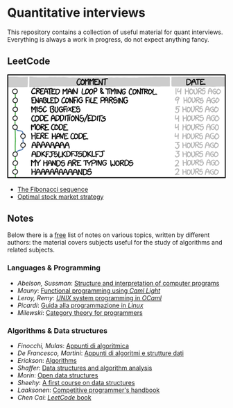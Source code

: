# Quantitative interviews
This repository contains a collection of useful material for quant interviews. Everything is always a work in progress, do not expect anything fancy.




## LeetCode
![](resources/commit.png)

- [The Fibonacci sequence](fibonacci.ipynb)
- [Optimal stock market strategy](stock.ipynb)


## Notes
Below there is a [free](https://en.wikipedia.org/wiki/Free_software) list of notes on various topics, written by different authors: the material covers subjects useful for the study of algorithms and related subjects.


### Languages & Programming
- *Abelson, Sussman*: [Structure and interpretation of computer programs](https://mega.nz/file/wgIEUb6A#3NrlsDomh_nqVTEbGnjMOn0sM5aWGuurqilhEY8dfac)
- *Mauny*: [Functional programming using *Caml Light*](https://mega.nz/file/I44jGajC#EQmxpWWFRPszp076gGSup3ML4fl1k54A0-vhJRnOWnk)
- *Leroy, Remy*: [*UNIX* system programming in *OCaml*](https://mega.nz/file/V5hD0Cba#jjwItIUKfoKrO_aHN0SWTbSVDeZaEvh_sE581ZdMHLk)
- *Picardi*: [Guida alla programmazione in *Linux*](https://mega.nz/file/otgRWJgA#6yUpLdsZlYQTQ2t4hA9GCL3jIddjV0c4lDKDxtvyOvM)
- *Milewski*: [Category theory for programmers](https://mega.nz/file/c0wEFTIR#V1TXA5SWG_tJ6XH4kcmTtCVtyC1QxBZhcGQDTKok7Pg)

<!-- - *Haverbeke*: [Eloquent *JavaScript*](https://mega.nz/file/BghQTJYI#QNqICiQszzUVW8J4n9RP9RuTISe8wXEb_TJqEPWBGN8) -->
<!-- - *Banahan, Brady, Doran*: [The *C* book](https://mega.nz/file/01x0kBLC#hrlzEyf4HONk1l6gEQ5D3J09B7nfxeR-yqasSIz-FEc) -->
<!-- - *Shotts*: [The *Linux* command line](https://mega.nz/file/F1BWFYQS#A-ALRqFEGV8EWQaIKqHd-7ObTC9kqcU1aSIbCm01n80) -->
<!-- - *Downey*: [Pensare in *Python*](https://mega.nz/file/c8oFTTTA#pJYO2aXIFoJMck705o2UyQGk36knZs8Bo3RMo7Bl9aI) -->
<!-- - *De Marchi*: [Matlab, un ambiente per il calcolo scientifico](https://mega.nz/file/sxAihJBL#dq3R0_L1NhnzUEesMZmtR6q9G6c1Qshzc8ssdq0JJ34) -->
<!-- - *Fokkinga*: [A gentle introduction to category theory](https://mega.nz/file/s0ZgXR4a#0xKKoV-pCUc3bvtU2dNrkqP6t8HAwIk78uZF6i223uk) -->




### Algorithms & Data structures
- *Finocchi, Mulas*: [Appunti di algoritmica](https://mega.nz/file/cs4GATaD#9cMCqjCTAiGnsBkll--aKsxloD_CnMOS_7GOoyq9mNY)
- *De Francesco, Martini*: [Appunti di algoritmi e strutture dati](https://mega.nz/file/M5IWxKaI#43cRF8HtbZ0pqOKAIiZw2S-ST2uliuwsQ_iO6mYQE5Y)
- *Erickson*: [Algorithms](https://mega.nz/file/5ooTFC5Z#8Obnl02rVjL7cUjfdRKplTwi8pP7ztHZ-6yTG2hQImI)
- *Shaffer*: [Data structures and algorithm analysis](https://mega.nz/file/8lxX0b5J#u7jlCf9_Gyo9h6xQ13Cqyrp7TPWYhBlk4pDdIeHnsf8)
- *Morin*: [Open data structures](https://mega.nz/file/RxJWkRJL#JrSZ0fGA4KE4japX4okulsdw8VL1eTCzBnALhRXy1Bs)
- *Sheehy*: [A first course on data structures](https://mega.nz/file/cpB0SaiJ#2fCtplLNndEg22v2yPteZByI4qB8G0PIbP4xVwua9gE)
- *Laaksonen*: [Competitive programmer's handbook](https://mega.nz/file/FlBVxTBa#1_3tayyZDEpj-MsX78DlQzs6jhGpZbLPG0tbCf4s13Y)
- *Chen Cai*: [*LeetCode* book](https://mega.nz/file/N8I2HKzA#ksmiyMC9iw6vM8OLM_Ilki_Bt6SBWk3cjOgV80zaaHM)

<!-- - *Lauria*: [Appunti su algoritmi e complesssità](https://mega.nz/file/dshBnJyQ#iHZ7BZwnJ0iziQZoEiUBP8kpYJT9wbnxsVfIzmr-T-M) -->
<!-- - *Bongiovanni, Calamoneri, Monti*: [Introduzione agli algoritmi: note del corso](https://mega.nz/file/Ag5wETCK#36jz3PvlI0IYfFfnzkV7xnOXBhc0aedERtRCoroybao) -->
<!-- - *Bongiovanni, Calamoneri, Monti*: [Introduzione agli algoritmi: esercizi risolti](https://mega.nz/file/U1w2VIaA#qsCxVwwt_FEyaLO-xwnTJ20NSLt8PXh3ffKmcZArjYU) -->
<!-- - *Goldwurm*: [Catene di Markov e applicazioni algoritmiche](https://mega.nz/file/Y9ggSRzJ#9mKA1k5IBfjMfsJjVop0N1oVSN1EwiRuw4xaVr9OvJ0) -->




<!-- ### Algebra & Discrete mathematics -->
<!-- - *Fleck*: [Building blocks for theoretical computer science](https://mega.nz/file/ggARGbCB#uydNx9jOIgjK3xOJP-Q7DRe51u_NDRQf0kWigrglVdo) -->
<!-- - *Bonchi, Conte, Corradini, Grossi*: [Fondamenti dell'informatica](https://mega.nz/file/U1xSCQKR#m82gfTfq95pCfLd2AgXcOk9N27gHjqW90am1cQLmGwY) -->
<!-- - *Berarducci, Gaiffi*: [Appunti di matematica discreta: aritmetica](https://mega.nz/file/s0pwETIC#RjYJLEnkjTVBOHG2afQAfUEKzZy73FefOcoeklXhL0w) -->
<!-- - *Gaiffi*: [Appunti di aritmetica](https://mega.nz/file/0xBWjBrA#Xs3GSpC-Yz_szlrTyoTtA3aAEJvZR2KHUNtVb-UqoYo) -->
<!-- - *Campanella*: [Appunti di algebra: parte prima](https://mega.nz/file/p4YDTIrb#tVjGKr-ertNhKk0YZsivq7_d9pjnCTVy46D4oUbFedE) -->
<!-- - *Campanella*: [Appunti di algebra: parte seconda](https://mega.nz/file/I8x2iQCC#-stMRzbKXjerhHrzpd6VSis9K9umbtA6uQenEkc33kA) -->
<!-- - *Campanella*: [Appunti di algebra: soluzione esercizi](https://mega.nz/file/s0Zg3IYT#kyAC5eRJtisw7zap5Hz74FFqDdKOlhzII7Y_MDlvzyY) -->

<!-- - *Quattrocchi*: [Breve introduzione alla teoria dei grafi](https://mega.nz/file/BsBSEbrQ#ofk5pY8IBc1h-aVsdTokOVwJ_bw-DYCUNu9clZ9DDO0) -->
<!-- - *Campanella*: [Lezioni di algebra: note del corso](https://mega.nz/file/5k520Cyb#Ml1lSRmgWxn6zT2fcQCcOunmmEwcwxiDdiUnMr6-6M4) -->
<!-- - *Campanella*: [Lezioni di algebra: esercizi risolti](https://mega.nz/file/N4gTFJDR#OQATL4TX0KPg8fkyRKBZ0UE_e_fKuhiWowLZbUhcwf4) -->




<!-- ### Geometry & Linear algebra -->
<!-- - *Polini*: [Algebra lineare for dummies](https://mega.nz/file/NwRSyCgI#oVgzZkVVNTX1Ma3T9R-P2XJEluiO1WsM_3ioMZMw4C0) -->
<!-- - *Di Martino, Gaiffi*: [Appunti di matematica discreta: algebra lineare](https://mega.nz/file/o9wxHZ5L#u0nknPBHyi0xlnhwiUfBPRdV5lim-J5usW_XJa6cuHo) -->
<!-- - *Berarducci, Papini*: [Linear algebra exercises](https://mega.nz/file/Np4iXIBC#fcM8APRb4CptRMB6JSyEf1GAdWhiHca1pM4YMbfKoVM) -->
<!-- - *De Cecco, Vitolo*: [Appunti di geometria e algebra: note del corso](https://mega.nz/file/E55BiQ6b#UXnL-cdHvCsEolfJG2iwjRgR1utt9fhuto7MFHKcKWw) -->
<!-- - *Calvaruso, Vitolo*: [Appunti di geometria e algebra: esercizi risolti](https://mega.nz/file/w4xkyCga#E8R1lWb38gHr_03ZVqls-Gb3Q3MZ_Y9D0CZhRzRP1dQ) -->
<!-- - *Martelli*: [Geometria e algebra lineare](https://mega.nz/file/Zl4i1LpI#DuIFxdW0Hf3Dt6sg-E22ImXXgEZV6dzRhl9xQWCTeZY) -->
<!-- - *Dedò*: [Algebra lineare e geometria](https://mega.nz/file/UkID2QBD#Kkplr3c5ess6rsZUb10N_CZVEwyAMKvgB0FIcb1f4j8) -->
<!-- - *Hefferon*: [Linear algebra: manual](https://mega.nz/file/1ww0AASJ#3F1XaGkKuPOkVd95WJAMBmx_dgq27cY-PxFjX7bU0Dw) -->
<!-- - *Hefferon*: [Linear algebra: exercises](https://mega.nz/file/c0Yy3aqK#nZrFl2LZspojRkYCyDVXBAnrIVNcqjRSvYTBYaqq4bo) -->

<!-- - *Gobbino*: [Stampato lezioni di algebra lineare](https://mega.nz/file/gxAXGRTI#vowcuZEvzbdttr5oym2VZ4meJCHEShRF2N9fuZZluLg) -->
<!-- - *Cantarini*: [Note di algebra lineare](https://mega.nz/file/hoZHRCbI#BeGBJ9HzAGUUuNrlILDSmDAXeLHZSmH0ZrQEBUEDAGc) -->




<!-- ### Calculus & Real analysis -->
<!-- - *Kuttler*: [Calculus, applications and theory](https://mega.nz/file/w4I1jBSZ#O7gmP1o0ElD-_pwZAzN2_ZrrP0ZrdfeYgCfogaWMZQM) -->
<!-- - *Eleuteri*: [Dispense di analisi matematica 1: note del corso](https://mega.nz/file/RthWnQSb#diOVBhik34EnSd1D8vjg4uV5FUp4wMW94waUtmxuVpI) -->
<!-- - *Eleuteri*: [Dispense di analisi matematica 1: esercizi risolti](https://mega.nz/file/F8xVQRjB#dPR_yTR3koh7y1KYDSK4BBX5LD0WQpVMYKQA-xTUU-o) -->
<!-- - *Eleuteri*: [Dispense di analisi matematica 2: note del corso](https://mega.nz/file/JwoAWADY#ZXpy9cGEhO0aSUR_UvcDi5Sc1_VJ1sE0VRS4aNOo_Vo) -->
<!-- - *Eleuteri*: [Dispense di analisi matematica 2: esercizi risolti](https://mega.nz/file/15ohFKxA#oNA8p-w9bAu_0rwyN1bHc8hlcdvH8j6hqZecqnos3to) -->
<!-- - *Acquistapace*: [Appunti di analisi matematica 1](https://mega.nz/file/YswTXQwR#71xO_iaQH44jLts4pp6psh15pUKZoYiqWJ1ieT9qIFI) -->
<!-- - *Acquistapace*: [Appunti di analisi matematica 2](https://mega.nz/file/0sYThR6A#bs5R18OyyAf8sMNzNHNYNnlFKtmUedmqC9awYgL0wYQ) -->
<!-- - *Lebl*: [Basic analysis 1](https://mega.nz/file/YsoFCRLJ#V0ZX7XKizDHbvLPc5LukQoXy3fDkvtRvCjYfPSUoOo8) -->
<!-- - *Lebl*: [Basic analysis 2](https://mega.nz/file/Mg5gWKoZ#hcnuAlqqkSk026zxoP70kcBdsCoSrtxBKRVXTYRGiqk) -->
<!-- - *Lebl*: [Notes on diffy qs](https://mega.nz/file/AhZDzJIR#f2UA4ZNYrZS0SsuMPz25EhL50eTjcDHZsFuliaRbd8Q) -->
<!-- - *Hunter*: [An introduction to real analysis](https://mega.nz/file/01pkFbbL#QtNtJHZXF4bOSWvwWV5NUZ55IeQRAX2qK-V7TmMR2aw) -->
<!-- - *Hunter*: [Measure theory](https://mega.nz/file/Q5ZWgJCY#USS-yIhVgJm4lOoEu6dq4Z4pXGsYHnQLKJ5V2kL3-FE) -->
<!-- - *Hunter*: [Notes on partial differential equations](https://mega.nz/file/10RnnabR#X10VKFmU1iV96x58pBQOR8VLQZ2uqy87gNneOBe0JxM) -->
<!-- - *Bramanti*: [Introduzione alla teoria della misura e integrale di Lebesgue](https://mega.nz/file/R45mBCzL#CmibpXK0jYIVU6jfLBAhZ98h1GgLvb9yn8n-mBzp6Mw) -->
<!-- - *Vitali*: [Lezioni introduttive sulle equazioni differenziali ordinarie](https://mega.nz/file/ApJBRB5Z#-ZEDXhOpE-5tlgI78h4nfEewb0-ySZ9qzEH-k7GP91Q) -->
<!-- - *Baiti*: [Dispensa sulle equazioni differenziali](https://mega.nz/file/89om0YpI#JR78Op87Mx1rbCo4bgXX0FFhCVGPztmJ6IvUtDeO-Us) -->
<!-- - *Mugelli*: [Metodi matematici per l'ingegneria dell'informazione](https://mega.nz/file/JlwElCjK#L4o3oSvwWhPNOrY_JB3BNurHH8IFHW2KUtOUqeQN1S0) -->
<!-- - *Campiti*: [Metodi matematici per l'ingegneria](https://mega.nz/file/d1JQiZrQ#VciI2gvGfcp072BySk1b7zTpqJWBLT5XlXJ0zxv2fB0) -->

<!-- - *Sengupta*: [Introductory calculus notes](https://mega.nz/file/c8hDwayb#a55gupJXYpezTBu1yEFeio2AWBEmaONZmfuCK85_YM8) -->
<!-- - *Battaia*: [Introduzione al calcolo differenziale](https://mega.nz/file/JxBGSTjK#rPqzp8-w8PIT38wNq5qruiTxhPVT556wfKWOhLCAvDw) -->
<!-- - *Gregorio*: [Calcolo differenziale e integrale](https://mega.nz/file/MkRwQL4R#TgTWrhm9FKn5tbUCmnY-lY5bKB6HixxkUdzhCbA7Mbs) -->
<!-- - *Paolini*: [Appunti di analisi matematica uno](https://mega.nz/file/lkxBCLrS#GvwZYhrATQ4zN5lCRh5NTZvA_wD8jL3Kt135jeE1a5c) -->
<!-- - *Gobbino*: [Stampato lezioni di analisi matematica 1: parte prima](https://mega.nz/file/NlwhQaaD#e1EBO8xY7pXvd4wy5wEwCJmBlcd4kFB9rPISc0gcu-8) -->
<!-- - *Gobbino*: [Stampato lezioni di analisi matematica 1: parte seconda](https://mega.nz/file/4xRQ3QgB#XXODWIXHg19E0V9jfSFbXJI5ZxSwAVF2XoC_nkueDcg) -->
<!-- - *Gobbino*: [Stampato lezioni di analisi matematica 2](https://mega.nz/file/l5ZWiTib#EkGWIi9FJWVO_alRoRtmxWHIZ_Lq3XfSQ_st38srqTc) -->




<!-- ### Equazioni differenziali -->
<!-- - *Corli*: [Equazioni differenziali ordinarie](https://mega.nz/file/1wZWwDgT#9ctIB4lKjVfxIPQrB0P0-im5uQwkDUqKqNxxSsKtk3s) -->
<!-- - *Acquistapace*: [Introduzione alla teoria delle equazioni alle derivate parziali](https://mega.nz/file/kkBnTajB#tWdq9mHGKnKF3IPBe2e4ZdMOz4mAigmTEgvg7AKWJEU) -->
<!-- - *De Marchi*: [Soluzione numerica di equazioni differenziali](https://mega.nz/file/wwBhWShB#4vMjSoLw6MtRsZToymtQrkJl1Na2RgyV51hUamF5YXs) -->
<!-- - *Caliari*: [Dispense di metodi numerici per equazioni differenziali](https://mega.nz/file/EhJGQYgC#4eeweryCQvZpdDpL9yykpB2tzRsc24kWW7pmXHjaEdk) -->
<!-- - *Gori*: [Soluzione numerica di problemi alle derivate parziali](https://mega.nz/file/54wjCS6A#V9z9fNTY3sEVTeZp9sZClEygUdyi0tf8dPlRfZcT79o) -->
<!-- - *Flandoli*: [Elements of mathematical oncology](https://mega.nz/file/18RmmA5R#vT3D1fQ8ZZyTjgcwlE94PrHJUVu0vK-bSeaG8pn23tg) -->




<!-- ### Metodi analitici -->
<!-- - *Vargiolu*: [Teoria della misura](https://mega.nz/file/8sgyDBxB#zIcmP9Vfs74QSODN2pYw61r7GiMVEZCtw44jMtiZL08) -->
<!-- - *Miranda*: [Teoria della misura e integrazione](https://mega.nz/file/k0IX1KoJ#9P-yPotOR-Tmw_V34oLbYFqxdVx6uR7OMkdTdQNsgtA) -->
<!-- - *Zanghì*: [Appunti di metodi matematici della fisica](https://mega.nz/file/o0QClKQC#TSYTL01Os7ZuB8n7u9zJ9D44yckdFmLfwuTqHTM6VaM) -->




<!-- ### Probability & Stochastic methods -->
<!-- - *Trevisan*: [Calcolo delle probabilità e statistica: probabilità discreta](https://mega.nz/file/UgJ2QYab#Axq65ot4jeHEZRXy_wjv1vPuhT6WABRl_45qV1q_vlk) -->
<!-- - *Trevisan*: [Calcolo delle probabilità e statistica: probabilità continua](https://mega.nz/file/VgwilLSa#K1IUsvPDeXYbuR-jttL360M32J0RPr1GCOX9b9xDSs0) -->
<!-- - *Trevisan*: [Calcolo delle probabilità e statistica: catene di Markov](https://mega.nz/file/B0QlkZKK#pVYV7ra69LhuxwhaOlBP9CazX_QDih819Ze_dLlKQyo) -->
<!-- - *Trevisan*: [Calcolo delle probabilità e statistica: statistica bayesiana](https://mega.nz/file/BtRjQZiY#hQ0b292bhfcos9zWG2Ir98Y9KeXq61XouDzdNQaLpoI) -->
<!-- - *Trevisan*: [Calcolo delle probabilità e statistica: esercizi risolti](https://mega.nz/file/ZswhjZoZ#de_8oAEWahHMUlJwxmW2TVqHBsz0RDj-19q0z0YgJnA) -->
<!-- - *Carpignani*: [Elementi di probabilità e statistica](https://mega.nz/file/Ix5FDYwC#NDnbambPwfqgW-nt8GsxRLzvOpL32d8z4PzBF_TrXWY) -->
<!-- - *Caravenna, Dai Prà*: [Introduzione alla probabilità](https://mega.nz/file/J0pkVRYQ#NcG-pWdvjuqqoyIVLe0NJpydkKU1JOI2LOcH-6v5xiM) -->
<!-- - *Trevisan*: [Probabilità e processi stocastici: note del corso](https://mega.nz/file/50oFmADI#ylNOsuU4ReE7loOKmgshSc9HcjxxKUeENygW6kMG1Kg) -->
<!-- - *Trevisan*: [Probabilità e processi stocastici: esercizi risolti](https://mega.nz/file/hpol2bCD#4p2JQ0hKLu8ViN87zlwJv3g1t8CZEOGwGWdIebebsuo) -->
<!-- - *Dai Prà*: [Stochastic methods](https://mega.nz/file/slgwSIIA#LwYKPbABgK0YWKKsspoF767OHm3PDPsXB89aAMf3fkc) -->
<!-- - *Evans*: [An introduction to stochastic differential equations](https://mega.nz/file/d8pTwCQL#XVg3-zdYxkuiBoujW8czXWBFo2x6a0aQuvKA3TXV4K4) -->

<!-- - *Vargiolu, Dai Prà*: [Appunti di probabilità e statistica: note del corso](https://mega.nz/file/10oCRS4J#4p9k1WXCQynhVhm7tnMCIQMtW2Ne5Xm6YV3eo2Avzlo) -->
<!-- - *Vargiolu, Dai Prà*: [Appunti di probabilità e statistica: esercizi risolti](https://mega.nz/file/FkZHXDpD#miZEvo7BN4ZJH6HsSh1hhLUu1c3uPNhF1eQZNaSIdac) -->
<!-- - *Vargiolu*: [Calcolo delle probabilità](https://mega.nz/file/AsIx2QQL#UBgX6WAVt6sEvN-Un9mhQf7McHmonpoE3oEW_gqOGCQ) -->
<!-- - *Vershynin*: [High-dimensional probability](https://mega.nz/file/I1YnwbQI#wJttI4CgzJuHzTqIYie9N8tud7wYZwFBVO1fgJUNzNQ) -->
<!-- - *Adams*: [High-dimensional probability](https://mega.nz/file/kgA1iZiC#HVeFar5T7GJg1_qKBd_CS3xUstRth81vLNTXy4cjEEU) -->




<!-- ### Metodi stocastici -->
<!-- - *Pavon*: [Lectures on discrete probabilistic methods](https://mega.nz/file/8whizIpY#dUqoY4s6f2stUHlEfvh6y55TL3RKpdqzdWU2frVIkPc) -->
<!-- - *Pivato*: [Analysis, measure and probability](https://mega.nz/file/YwQkVL5R#u5dM4Sk7S1neICCHeEMQq3S3Wh8MYmwQpCQaw4hH6SI) -->
<!-- - *Caravenna*: [Analisi stocastica](https://mega.nz/file/s5gEGZoL#7vWPsSfcHpm-PPFzW0bfj8GkkPFFO7mO73VFXZRPuIs) -->
<!-- - *Seppalainen*: [Basics of stochastic analysis](https://mega.nz/file/Y4pVHY4D#5p389IrlaTxiRtmSo4ktaudQwJX_M4ozAyCw6vgaDtE) -->
<!-- - *Flandoli*: [Dispense di istituzioni di probabilità](https://mega.nz/file/w8xxETwb#rv53vefCPAM7HzGmi40gDHk8vrv_lUTnZJKNaPX3oug) -->




<!-- ### Numerical methods -->
<!-- - *Cavalca*: [Appunti di metodi numerici per l'ingegneria](https://mega.nz/file/Ypw3zZQb#Ohy9kfUhLx1U-WYCUdJ4wjB9EC5xorhkNfReXaFWKf4) -->
<!-- - *Bevilacqua, Menchi*: [Appunti di calcolo numerico: note del corso](https://mega.nz/file/ktQVnLgD#AELQ71lo5C4Fup1KuauaaboM_3phtk8Kyvths_1LTKM) -->
<!-- - *Bevilacqua, Menchi*: [Appunti di calcolo numerico: esercizi risolti](https://mega.nz/file/RkpRAATZ#hgnXH5DSXmhElmHg0D2Ai0dUB__DEci_muPbk-jz09I) -->
<!-- - *Gelardoni, Gheri, Marzulli*: [Elementi di calcolo numerico](https://mega.nz/file/E15lDAaJ#AlSMtPTuDd9NNRdhsk3Ia-GIotqurmChXuMH0BWexCA) -->
<!-- - *De Cecco, Vitolo*: [Note di calcolo matriciale](https://mega.nz/file/AoQACQDI#zBjejZOVfXCNa8Z8nTCrabnlkq7uCwy7oasHA_XAQLI) -->

<!-- - *Ferretti*: [Appunti di analisi numerica](https://mega.nz/file/ggoniQhL#CXYVYVTPRWrYnOOgicKPF3acWhzqI_MyiNKLnJrNaNE) -->




<!-- ### Operations research -->
<!-- - *Bigi, Frangioni, Gallo, Pallottino, Scutellà*: [Appunti di ricerca operativa](https://mega.nz/file/g0pQiRSS#vpbuJlfIUTrfGa_PTWyjyfNQpWB6FICnxG0Ip8Kc954) -->
<!-- - *Lucidi, De Santis*: [Appunti di ricerca operativa](https://mega.nz/file/p5RHQDhA#HGf9qkI1Kw7n_Akt27sZ7VI9HRCYXQu--C8ZrWzhju8) -->
<!-- - *Roma*: [Appunti di ricerca operativa: note del corso](https://mega.nz/file/Z1QziRyB#WYazjJaWGN7wJzag5Z_kqNoExVh572FGaL4EUwLGTfY) -->
<!-- - *Roma*: [Appunti di ricerca operativa: esercizi risolti](https://mega.nz/file/h0QzFDIS#IYOZmNz6vLTkErreibiRu9QMVhOL5YD0vqlZ6wUfq48) -->




<!-- ### Statistica -->
<!-- - *Frederic*: [Appunti di statistica](https://mega.nz/file/wlAR2ADY#edFkAsaer5QC4ilIpok5_v1xYd1-4TzaoccRZujHEQc) -->
<!-- - *Marchetti*: [Introduzione ai modelli statistici](https://mega.nz/file/M1AznYKa#6GJgZZKexS3HnzoHqybsrDI9L3JLRnowfkAdeylBhaQ) -->
<!-- - *Fuhrman*: [Appunti sulla regressione lineare](https://mega.nz/file/k4wx1CSI#0DgHKq0JziEjm6Fz5x10R0DCanuoaLLWsBNxViwCcfs) -->
<!-- - *Grotto, Maurelli, Pratelli*: [Introduzione alla statistica matematica](https://mega.nz/file/F1JH1IyI#TRjGJCjrmJPcJO202duxkM85-rfdsVhv-dtn_oB5yNM) -->
<!-- - *Deisenroth, Faisal, Ong*: [Mathematics for machine learning](https://mega.nz/file/shRRiTLK#d4aBrM_rWYDt1stJ3mB0Mb64G-9cBNslDUunOSq62dY) -->




<!-- ### Econometria -->
<!-- - *Amisano*: [Lezioni di econometria](https://mega.nz/file/AloiDQha#rGvxtiA3KVFJxiDGtpGTqP34o0BTUT_3PfHAno3RwSU) -->
<!-- - *Palestini*: [Lecture notes in introductory econometrics](https://mega.nz/file/doAVELJZ#xpuMKAdBD0oGTGVwHAoXbKEvss0Q9Qb06tKihq1D450) -->
<!-- - *Lucchetti*: [Basic econometrics](https://mega.nz/file/xh5mgLqT#Ilvb4YBO1R1dJr6RagIYqBacAtHPXCM6eNVTcZrbi-s) -->
<!-- - *Lucchetti*: [Appunti di analisi delle serie storiche](https://mega.nz/file/Up5CyLSI#eQ9KUrFK75NgkjVFkQvHo5xCmFtVlGoWL8GjoMWGNXw) -->
<!-- - *Polini*: [Econometria for dummies](https://mega.nz/file/lgIH1ToR#49aO9Ln3DX750hq0faupJ-aa1Ndmz141Mx2nPhT51w0) -->




<!-- ### Finanza quantitativa -->
<!-- - *Borrelli*: [Calcolo stocastico e mercati finanziari](https://mega.nz/file/RxYFESAS#vSoQJlGM503hlS711AEdom0dI6j1fTVa8Ezerggu2mQ) -->
<!-- - *Forsyth*: [An introduction to computational finance without agonizing pain](https://mega.nz/file/k4p2yL6L#iyMcH4MPmQ6kddqsb3XhemHsVErmsSzlyZrReEYObQg) -->
<!-- - *Airoldi*: [Elementi di finanza, metodi numerici e loro implementazione](https://mega.nz/file/99AjwZrI#-E5EMVvUULVAvojGTmKJwOzf_6UqsJv3w76YlroV_as) -->
<!-- - *Bester*: [An interview primer for quantitative finance](https://mega.nz/file/8towSaJa#oUvMBM4WAie2Ri-F3zKiOc6W-sTChFTWNqTeu-cGBlQ) -->
<!-- - *Palestini*: [Dispense di matematica finanziaria](https://mega.nz/file/81RTlYLY#AIrd7gomGuiNc387zYTfuFz8CpJq7wXON4zb3Vh6or8) -->
<!-- - *Palestini*: [Modelli matematici per le scelte di portafoglio](https://mega.nz/file/08IzAB5C#NBlf5ouYC5r9wtubTeRKzDqrP9PEeBsXNuzyMGyl1vY) -->
<!-- - *Palestini*: [Laboratorio di economia e finanza delle imprese di assicurazioni](https://mega.nz/file/hwZEUAQb#wU4oKHSkGiqvCl2dYxQj6E_W5XvVo5B44LeUc_Bn6HI) -->
<!-- - *Magi*: [Appunti di economia finanziaria](https://mega.nz/file/Y9hhgQZb#QA-FC3t2thwiyYPYI7PRS3Zc0V7NUSy0PC22CmZvsX0) -->




<!-- ### Fisica classica -->
<!-- - *Gronchi*: [Lezioni di meccanica razionale](https://mega.nz/file/t1Rh2SiL#bGoPljB3F3NMwSVHlDT91w079YLm1-vQH5Nq7pgOiLk) -->
<!-- - *Battaia*: [Appunti ed esercizi di meccanica razionale](https://mega.nz/file/J5oynb6I#_EGs23Zu5b-BwvD20jZxvcIRGLuj606F53aY7Jc63Uo) -->
<!-- - *Zanghì*: [Lezioni di fisica teorica](https://mega.nz/file/N8BVhaZI#pnmBoXgm_pCZyN4mbS66w4aTmlI2QHTXUnvnSFWTrpU) -->




<!-- ### Basic mathematics -->
<!-- - *Battaia*: [Matematica alla maturità](https://mega.nz/file/9pRmjJBS#cblgUKnvIWla0eWfHnQpm76o8WyscO_-H2hth9QQ_v0) -->
<!-- - *Battaia*: [Precorso di matematica](https://mega.nz/file/1lhHCBjI#RZmt30087W0e9dpD2yOhWRrcw4EYfERzJtd8D84alLY) -->
<!-- - *Battaia*: [Appunti di matematica](https://mega.nz/file/EsoiDALD#-70ie_1bmlPdNCQa7OfwCsURmrNUmRZuSKgeF4d-MUM) -->
<!-- - *Battaia*: [Matematica di base: note di teoria](https://mega.nz/file/EhgwGZZA#HYrWlL3r9t1RLlZsefCdkS3x-6MnxmOxoNMpNJImhJA) -->
<!-- - *Battaia*: [Matematica di base: esercizi risolti](https://mega.nz/file/QsZUFA6B#0MxujvvCdOnDwtXX3Um1Dp9RwJlPOUeYEy7JWwXsI0w) -->
<!-- - *Sprugnoli*: [Introduzione alla matematica](https://mega.nz/file/oghSzS5B#O_0gdk4zphQtj0jrYC9ElLukLQe5JEPAcKffKKPoRnQ) -->




<!-- ### More resources -->
<!-- - [Quantitative books](books.md). Collection of books I used during my university years -->
<!-- - [More textbooks](morebooks.md). List of additional resources for in-depth study -->
<!-- - [Calculus I/II](http://pagine.dm.unipi.it/gobbino/Home_Page/AD_T08.html). Calculus course by Prof. Gobbino from UniPi ([backup-page](gobbino.md)) -->
<!-- - [Real analysis](https://ocw.mit.edu/courses/18-100a-real-analysis-fall-2020). More advanced MIT course on real numbers by Prof. Rodriguez -->
<!-- - [Intro to algorithms](https://ocw.mit.edu/courses/6-046j-introduction-to-algorithms-sma-5503-fall-2005). The famous MIT course on algorithms by Prof. Leiserson, Demaine -->
<!-- - [Algorithm design](https://ocw.mit.edu/courses/6-046j-design-and-analysis-of-algorithms-spring-2015). More advanced MIT course on algorithms by Prof. Demaine, Devadas, Lynch -->
<!-- - [Topics in math](https://ocw.mit.edu/courses/18-s096-topics-in-mathematics-with-applications-in-finance-fall-2013). Applied math course for finance from MIT by Prof. Kempthorne, Lee, Strela, Xia -->
<!-- - [Math for finance](https://ocw.uci.edu/courses/math_176_math_of_finance.html). Very effective course on finmath by Prof. Saari from UCI -->
